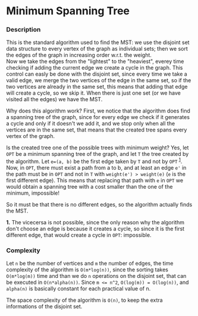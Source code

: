 # Minimum Spanning Tree

### Description
This is the standard algorithm used to find the MST: we use the disjoint set data structure to every vertex of the graph as individual sets; then we sort the edges of the graph in increasing order w.r.t. the weight.  
Now we take the edges from the "lightest" to the "heaviest", everey time checking if adding the current edge we create a cycle in the graph. This control can easly be done with the disjoint set, since every time we take a valid edge, we merge the two vertices of the edge in the same set, so if the two vertices are already in the same set, this means that adding that edge will create a cycle, so we skip it.
When there is just one set (or we have visited all the edges) we have the MST.

Why does this algorithm work? First, we notice that the algorithm does find a spanning tree of the graph, since for every edge we check if it generates a cycle and only if it doesn't we add it, and we stop only when all the vertices are in the same set, that means that the created tree spans every vertex of the graph.

Is the created tree one of the possible trees with minimum weight? Yes, let `OPT` be a minimum spanning tree of the graph, and let `T` the tree created by the algorithm. Let `e=(a, b)` be the first edge taken by `T` and not by `OPT` <sup id="a1">[1](#f1)</sup>. Now, in `OPT`, there must exist a path from a to b, and at least an edge `e'` in the path must be in `OPT` and not in `T` with `weight(e') > weight(e)` (`e` is the first different edge). This means that replacing that path with `e` in `OPT` we would obtain a spanning tree with a cost smaller than the one of the minimum, impossible!

So it must be that there is no different edges, so the algorithm actually finds the MST.

<b id="f1">1.</b> The vicecersa is not possible, since the only reason why the algorithm don't choose an edge is because it creates a cycle, so since it is the first different edge, that would create a cycle in `OPT`: impossible.


### Complexity
Let `n` be the number of vertices and `m` the number of edges, the time complexity of the algorithm is `O(m*log(n))`, since the sorting takes `O(m*log(m))` time and than we do `n` operations on the disjoint set, that can be executed in `O(n*alpha(n))`. Since `m <= n^2`, `O(log(m)) = O(log(n))`, and `alpha(n)` is basically constant for each practical value of n.

The space complexity of the algorithm is `O(n)`, to keep the extra informations of the disjoint set.
